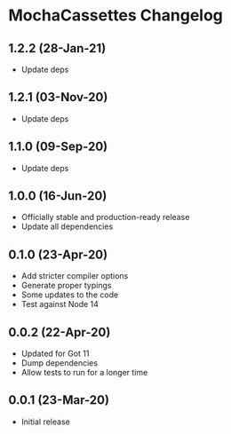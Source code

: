 # MochaCassettes Changelog

## 1.2.2 (28-Jan-21)

* Update deps

## 1.2.1 (03-Nov-20)

* Update deps

## 1.1.0 (09-Sep-20)

* Update deps

## 1.0.0 (16-Jun-20)

* Officially stable and production-ready release
* Update all dependencies

## 0.1.0 (23-Apr-20)

* Add stricter compiler options
* Generate proper typings
* Some updates to the code
* Test against Node 14

## 0.0.2 (22-Apr-20)

* Updated for Got 11
* Dump dependencies
* Allow tests to run for a longer time

## 0.0.1 (23-Mar-20)

* Initial release

